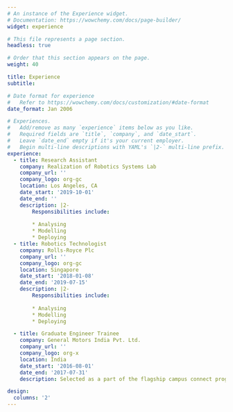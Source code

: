 ```yaml
---
# An instance of the Experience widget.
# Documentation: https://wowchemy.com/docs/page-builder/
widget: experience

# This file represents a page section.
headless: true

# Order that this section appears on the page.
weight: 40

title: Experience
subtitle:

# Date format for experience
#   Refer to https://wowchemy.com/docs/customization/#date-format
date_format: Jan 2006

# Experiences.
#   Add/remove as many `experience` items below as you like.
#   Required fields are `title`, `company`, and `date_start`.
#   Leave `date_end` empty if it's your current employer.
#   Begin multi-line descriptions with YAML's `|2-` multi-line prefix.
experience:
  - title: Research Assistant
    company: Realization of Robotics Systems Lab
    company_url: ''
    company_logo: org-gc
    location: Los Angeles, CA
    date_start: '2019-10-01'
    date_end: ''
    description: |2-
        Responsibilities include:
        
        * Analysing
        * Modelling
        * Deploying
  - title: Robotics Technologist
    company: Rolls-Royce Plc
    company_url: ''
    company_logo: org-gc
    location: Singapore
    date_start: '2018-01-08'
    date_end: '2019-07-15'
    description: |2-
        Responsibilities include:
        
        * Analysing
        * Modelling
        * Deploying

  - title: Graduate Engineer Trainee
    company: General Motors India Pvt. Ltd.
    company_url: ''
    company_logo: org-x
    location: India
    date_start: '2016-08-01'
    date_end: '2017-07-31'
    description: Selected as a part of the flagship campus connect program by GM India

design:
  columns: '2'
---
```

